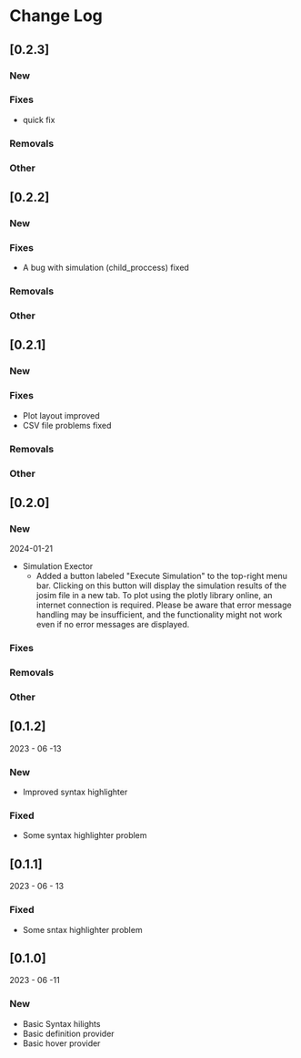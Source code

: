 # Change Log
## [0.2.3]

### New

### Fixes

- quick fix

### Removals

### Other

## [0.2.2]

### New

### Fixes

- A bug with simulation (child_proccess) fixed

### Removals

### Other

## [0.2.1]

### New

### Fixes

- Plot layout improved
- CSV file problems fixed

### Removals

### Other

## [0.2.0]

### New

2024-01-21

- Simulation Exector
  - Added a button labeled "Execute Simulation" to the top-right menu bar. Clicking on this button will display the simulation results of the josim file in a new tab. To plot using the plotly library online, an internet connection is required. Please be aware that error message handling may be insufficient, and the functionality might not work even if no error messages are displayed.

### Fixes

### Removals

### Other

## [0.1.2]

2023 - 06 -13

### New

- Improved syntax highlighter

### Fixed

- Some syntax highlighter problem

## [0.1.1]

2023 - 06 - 13

### Fixed

- Some sntax highlighter problem

## [0.1.0]

2023 - 06 -11

### New

- Basic Syntax hilights
- Basic definition provider
- Basic hover provider
